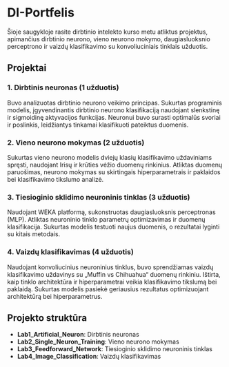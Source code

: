 # DI-Portfelis

Šioje saugykloje rasite dirbtinio intelekto kurso metu atliktus projektus, apimančius dirbtinio neurono, vieno neurono mokymo, daugiasluoksnio perceptrono ir vaizdų klasifikavimo su konvoliuciniais tinklais užduotis.

## Projektai

### 1. Dirbtinis neuronas (1 užduotis)
Buvo analizuotas dirbtinio neurono veikimo principas. Sukurtas programinis modelis, įgyvendinantis dirbtinio neurono klasifikaciją naudojant slenkstinę ir sigmoidinę aktyvacijos funkcijas. Neuronui buvo surasti optimalūs svoriai ir poslinkis, leidžiantys tinkamai klasifikuoti pateiktus duomenis.

### 2. Vieno neurono mokymas (2 užduotis)
Sukurtas vieno neurono modelis dviejų klasių klasifikavimo uždaviniams spręsti, naudojant Irisų ir krūties vėžio duomenų rinkinius. Atliktas duomenų paruošimas, neurono mokymas su skirtingais hiperparametrais ir paklaidos bei klasifikavimo tikslumo analizė.

### 3. Tiesioginio sklidimo neuroninis tinklas (3 užduotis)
Naudojant WEKA platformą, sukonstruotas daugiasluoksnis perceptronas (MLP). Atliktas neuroninio tinklo parametrų optimizavimas ir duomenų klasifikacija. Sukurtas modelis testuoti naujus duomenis, o rezultatai lyginti su kitais metodais.

### 4. Vaizdų klasifikavimas (4 užduotis)
Naudojant konvoliucinius neuroninius tinklus, buvo sprendžiamas vaizdų klasifikavimo uždavinys su „Muffin vs Chihuahua“ duomenų rinkiniu. Ištirta, kaip tinklo architektūra ir hiperparametrai veikia klasifikavimo tikslumą bei paklaidą. Sukurtas modelis pasiekė geriausius rezultatus optimizuojant architektūrą bei hiperparametrus.

## Projekto struktūra
- **Lab1_Artificial_Neuron**: Dirbtinis neuronas
- **Lab2_Single_Neuron_Training**: Vieno neurono mokymas
- **Lab3_Feedforward_Network**: Tiesioginio sklidimo neuroninis tinklas
- **Lab4_Image_Classification**: Vaizdų klasifikavimas
